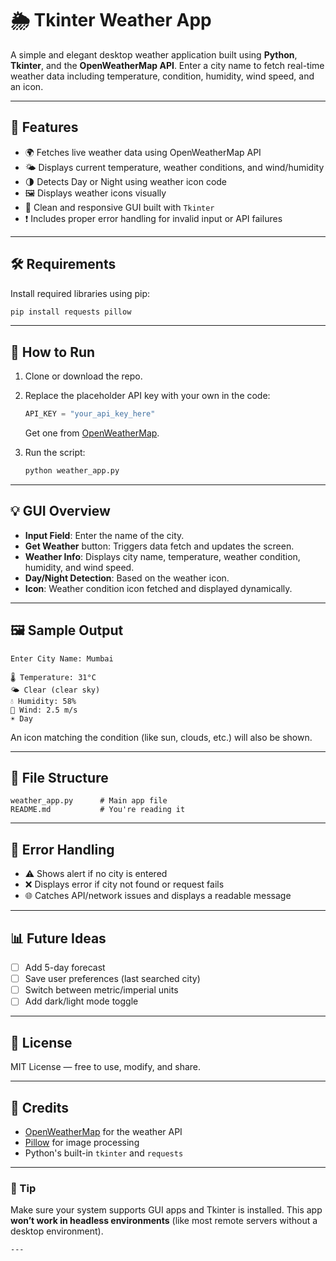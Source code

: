 # 🌦 Tkinter Weather App

A simple and elegant desktop weather application built using **Python**, **Tkinter**, and the **OpenWeatherMap API**. Enter a city name to fetch real-time weather data including temperature, condition, humidity, wind speed, and an icon.

---

## 🚀 Features

- 🌍 Fetches live weather data using OpenWeatherMap API  
- 🌤 Displays current temperature, weather conditions, and wind/humidity  
- 🌗 Detects Day or Night using weather icon code  
- 🖼️ Displays weather icons visually  
- 🎨 Clean and responsive GUI built with `Tkinter`  
- ❗ Includes proper error handling for invalid input or API failures  

---

## 🛠 Requirements

Install required libraries using pip:

```bash
pip install requests pillow
````

---

## 🧾 How to Run

1. Clone or download the repo.
2. Replace the placeholder API key with your own in the code:

   ```python
   API_KEY = "your_api_key_here"
   ```

   Get one from [OpenWeatherMap](https://openweathermap.org/api).
3. Run the script:

   ```bash
   python weather_app.py
   ```

---

## 💡 GUI Overview

* **Input Field**: Enter the name of the city.
* **Get Weather** button: Triggers data fetch and updates the screen.
* **Weather Info**: Displays city name, temperature, weather condition, humidity, and wind speed.
* **Day/Night Detection**: Based on the weather icon.
* **Icon**: Weather condition icon fetched and displayed dynamically.

---

## 🖼 Sample Output

```
Enter City Name: Mumbai

🌡 Temperature: 31°C
🌤 Clear (clear sky)
💧 Humidity: 58%
💨 Wind: 2.5 m/s
☀️ Day
```

An icon matching the condition (like sun, clouds, etc.) will also be shown.

---

## 📁 File Structure

```
weather_app.py      # Main app file
README.md           # You're reading it
```

---

## 🧪 Error Handling

* ⚠️ Shows alert if no city is entered
* ❌ Displays error if city not found or request fails
* 🌐 Catches API/network issues and displays a readable message

---

## 📊 Future Ideas

* [ ] Add 5-day forecast
* [ ] Save user preferences (last searched city)
* [ ] Switch between metric/imperial units
* [ ] Add dark/light mode toggle

---

## 📜 License

MIT License — free to use, modify, and share.

---

## 🙌 Credits

* [OpenWeatherMap](https://openweathermap.org/) for the weather API
* [Pillow](https://python-pillow.org/) for image processing
* Python's built-in `tkinter` and `requests`

---

### 🧠 Tip

Make sure your system supports GUI apps and Tkinter is installed. This app **won’t work in headless environments** (like most remote servers without a desktop environment).

```
---
